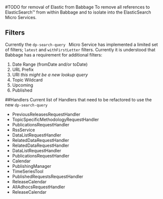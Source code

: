 #TODO for removal of Elastic from Babbage
To remove all references to ElasticSearch&trade;  from within Babbage and to isolate
into the ElasticSearch Micro Services.

## Filters
Currently the `dp-search-query ` Micro Service has implemented a limited set of filters; `latest` and `withFirstLetter` filters. Currently it is understood that Babbage has a requirement for additional filters:
1) Date Range (fromDate and/or toDate)
1) URL Prefix
1) URI _this might be a new lookup query_
1) Topic Wildcard
1) Upcoming
1) Published


##Handlers
Current list of Handlers that need to be refactored to use the new `dp-search-query`

* PreviousReleasesRequestHandler
* TopicSpecificMethodologyRequestHandler
* PublicationsRequestHandler
* RssService
* DataListRequestHandler
* RelatedDataRequestHandler
* RelatedDataRequestHandler
* DataListRequestHandler
* PublicationsRequestHandler
* Calendar
* PublishingManager
* TimeSeriesTool
* PublishedRequestsRequestHandler
* ReleaseCalendar
* AllAdhocsRequestHandler
* ReleaseCalendar
